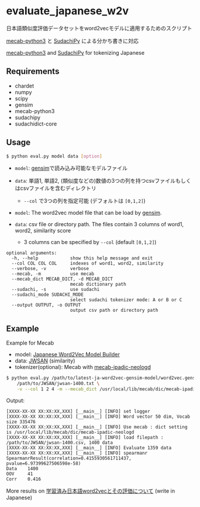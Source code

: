 # evaluate_japanese_w2v

日本語類似度評価データセットをword2vecモデルに適用するためのスクリプト


[mecab-python3](https://pypi.org/project/mecab-python3/) と [SudachiPy](https://pypi.org/project/SudachiPy/) による分かち書きに対応

[mecab-python3](https://pypi.org/project/mecab-python3/) and [SudachiPy](https://pypi.org/project/SudachiPy/) for tokenizing Japanese

## Requirements

- chardet
- numpy
- scipy
- gensim
- mecab-python3
- sudachipy
- sudachidict-core

## Usage

```bash
$ python eval.py model data [option]
```

- `model`: [gensim](https://radimrehurek.com/gensim/)で読み込み可能なモデルファイル
- `data`: 単語1, 単語2, (類似度などの)数値の3つの列を持つcsvファイルもしくはcsvファイルを含むディレクトリ
    - `--col` で3つの列を指定可能 (デフォルトは `[0,1,2]`)
    

- `model`: The word2vec model file that can be load by [gensim](https://radimrehurek.com/gensim/).
- `data`: csv file or directory path. The files contain 3 columns of word1, word2, similarity score
    - 3 columns can be specified by `--col` (default `[0,1,2]`)

```
optional arguments:
  -h, --help            show this help message and exit
  --col COL COL COL     indexes of word1, word2, similarity
  --verbose, -v         verbose
  --mecab, -m           use mecab
  --mecab_dict MECAB_DICT, -d MECAB_DICT
                        mecab dictionary path
  --sudachi, -s         use sudachi
  --sudachi_mode SUDACHI_MODE
                        select sudachi tokenizer mode: A or B or C
  --output OUTPUT, -o OUTPUT
                        output csv path or directory path
```


## Example

Example for Mecab

- model: [Japanese Word2Vec Model Builder](https://github.com/shiroyagicorp/japanese-word2vec-model-builder)
- data: [JWSAN](http://www.utm.inf.uec.ac.jp/JWSAN/) (similarity)
- tokenizer(optional): Mecab with [mecab-ipadic-neologd](https://github.com/neologd/mecab-ipadic-neologd)

```bash
$ python eval.py /path/to/latest-ja-word2vec-gensim-model/word2vec.gensim.model \
    /path/to/JWSAN/jwsan-1400.txt \
    -v --col 1 2 4 -m --mecab_dict /usr/local/lib/mecab/dic/mecab-ipadic-neologd 
```

Output:

```
[XXXX-XX-XX XX:XX:XX,XXX] [__main__] [INFO] set logger
[XXXX-XX-XX XX:XX:XX,XXX] [__main__] [INFO] Word vector 50 dim, Vocab size 335476
[XXXX-XX-XX XX:XX:XX,XXX] [__main__] [INFO] Use mecab : dict setting is /usr/local/lib/mecab/dic/mecab-ipadic-neologd
[XXXX-XX-XX XX:XX:XX,XXX] [__main__] [INFO] load filepath : /path/to/JWSAN/jwsan-1400.csv, 1400 data
[XXXX-XX-XX XX:XX:XX,XXX] [__main__] [INFO] Evaluate 1359 data
[XXXX-XX-XX XX:XX:XX,XXX] [__main__] [INFO] spearmanr SpearmanrResult(correlation=0.4155930561711437, pvalue=6.97399627506598e-58)
Data    1400
OOV     41
Corr    0.416
```

More results on [学習済み日本語word2vecとその評価について](https://hoxominc.hatenablog.com/entry/2020/02/20/090000) (write in Japanese)